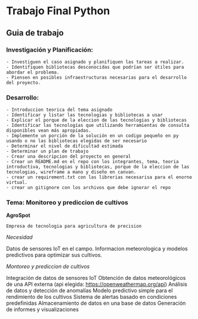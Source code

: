 # Trabajo Final Python

## Guia de trabajo

### Investigación y Planificación:

    - Investiguen el caso asignado y planifiquen las tareas a realizar.
    - Identifiquen bibliotecas desconocidas que podrían ser útiles para abordar el problema.
    - Piensen en posibles infraestructuras necesarias para el desarrollo del proyecto.

### Desarrollo:

    - Introduccion teorica del tema asignado
    - Identificar y listar las tecnologias y bibliotecas a usar
    - Explicar el porque de la eleccion de las tecnologias y bibliotecas
    - Identificar las tecnologías que utilizando herramientas de consulta disponibles vean más apropiadas.
    - Implemente un porción de la solución en un codigo pequeño en py usando o no las bibliotecas elegidas de ser necesario
    - Determinar el nivel de dificultad estimada
    - Determinar un plan de trabajo
    - Crear una descripcion del proyecto en general
    - Crear un README.md en el repo con los integrantes, tema, teoria introductiva, tecnologias y bibliotecas, porque de la eleccion de las tecnologias, wireframe a mano y diseño en canvan.
    - crear un requirement.txt con las librerias necesarisa para el enorno virtual.
    - crear un gitignore con los archivos que debe ignorar el repo

### Tema: Monitoreo y prediccion de cultivos

**AgroSpot**

`Empresa de tecnologia para agricultura de precision`

_Necesidad_

Datos de sensores IoT en el campo.
Informacion meteorologica y modelos predictivos para optimizar sus cultivos.

_Montoreo y prediccion de cultivos_

Integración de datos de sensores IoT
Obtención de datos meteorológicos de una API externa (api elegida: https://openweathermap.org/api)
Análisis de datos y detección de anomalías
Modelo predictivo simple para el rendimiento de los cultivos
Sistema de alertas basado en condiciones predefinidas
Almacenamiento de datos en una base de datos
Generación de informes y visualizaciones
